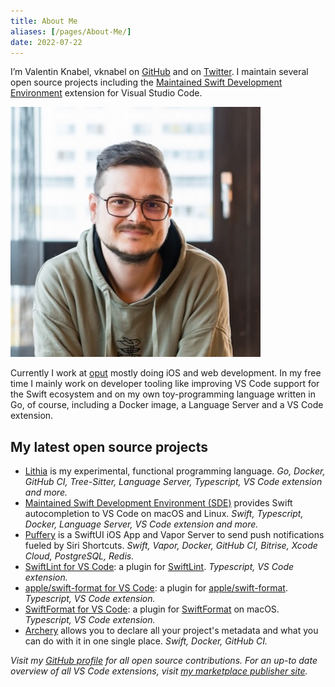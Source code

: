 ```yaml
---
title: About Me
aliases: [/pages/About-Me/]
date: 2022-07-22
---
```


I’m Valentin Knabel, vknabel on [GitHub](https://github.com/vknabel) and on [Twitter](https://twitter.com/vknabel). I maintain several open source projects including the [Maintained Swift Development Environment](https://github.com/vknabel/vscode-swift-development-environment) extension for Visual Studio Code.

![vknabel](/images/vknabel.jpg)

Currently I work at [oput](https://oput.de) mostly doing iOS and web development. In my free time I mainly work on developer tooling like improving VS Code support for the Swift ecosystem and on my own toy-programming language written in Go, of course, including a Docker image, a Language Server and a VS Code extension.

## My latest open source projects

- [Lithia](https://github.com/vknabel/lithia) is my experimental, functional programming language. _Go, Docker, GitHub CI, Tree-Sitter, Language Server, Typescript, VS Code extension and more._
- [Maintained Swift Development Environment (SDE)](https://github.com/vknabel/vscode-swift-development-environment) provides Swift autocompletion to VS Code on macOS and Linux. _Swift, Typescript, Docker, Language Server, VS Code extension and more._
- [Puffery](https://github.com/vknabel/puffery) is a SwiftUI iOS App and Vapor Server to send push notifications fueled by Siri Shortcuts. _Swift, Vapor, Docker, GitHub CI, Bitrise, Xcode Cloud, PostgreSQL, Redis._
- [SwiftLint for VS Code](https://github.com/vknabel/vscode-swiftlint): a plugin for [SwiftLint](https://github.com/realm/SwiftLint). _Typescript, VS Code extension._
- [apple/swift-format for VS Code](https://github.com/vknabel/vscode-apple-swift-format): a plugin for [apple/swift-format](https://github.com/apple/swift-format). _Typescript, VS Code extension._
- [SwiftFormat for VS Code](https://github.com/vknabel/vscode-swiftformat): a plugin for [SwiftFormat](https://github.com/nicklockwood/SwiftFormat) on macOS. _Typescript, VS Code extension._
- [Archery](https://github.com/vknabel/Archery) allows you to declare all your project's metadata and what you can do with it in one single place. _Swift, Docker, GitHub CI._

_Visit my [GitHub profile](https://github.com/vknabel) for all open source contributions._
_For an up-to date overview of all VS Code extensions, visit [my marketplace publisher site](https://marketplace.visualstudio.com/publishers/vknabel)._
